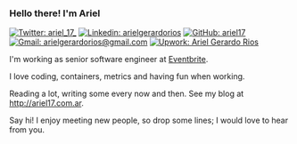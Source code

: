 ### Hello there! I'm Ariel

[![Twitter: ariel_17_](https://img.shields.io/twitter/follow/ariel_17_?style=social)](https://twitter.com/ariel_17_)
[![Linkedin: arielgerardorios](https://img.shields.io/badge/-arielgerardorios-blue?style=flat-square&logo=Linkedin&logoColor=white&link=https://www.linkedin.com/in/arielgerardorios/)](https://www.linkedin.com/in/arielgerardorios/)
[![GitHub: ariel17](https://img.shields.io/github/followers/ariel17?label=follow&style=social)](https://github.com/ariel17)
[![Gmail: arielgerardorios@gmail.com](https://img.shields.io/badge/Gmail-D14836?style=flat-square&logo=gmail&logoColor=white)](mailto:arielgerardorios@gmail.com)
[![Upwork: Ariel Gerardo Rios](https://img.shields.io/badge/UpWork-6FDA44?style=flat-square&logo=Upwork&logoColor=white)](https://www.upwork.com/freelancers/~0165c9aadb18b463fc?viewMode=1)

I'm working as senior software engineer at [Eventbrite](https://www.eventbrite.com/).

I love coding, containers, metrics and having fun when working.

Reading a lot, writing some every now and then. See my blog at http://ariel17.com.ar.

Say hi! I enjoy meeting new people, so drop some lines; I would love to hear
from you.
